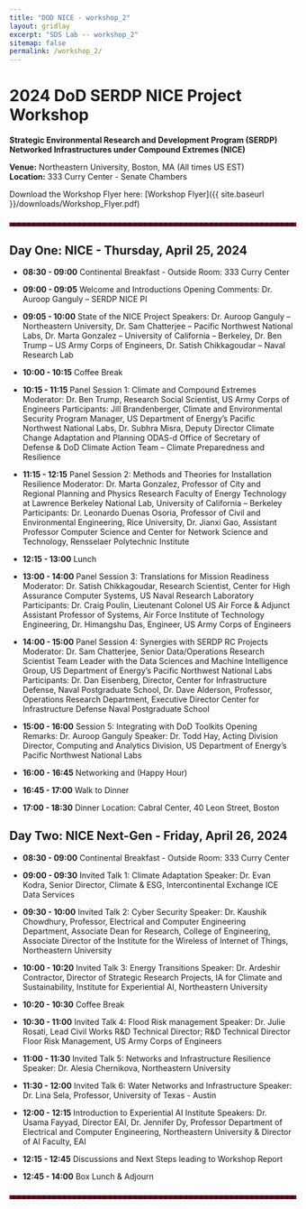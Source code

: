 ```yaml
---
title: "DOD NICE - workshop_2"
layout: gridlay
excerpt: "SDS Lab -- workshop_2"
sitemap: false
permalink: /workshop_2/
---
```

<!-- 
Jump to [US Patents](#us-patents) to see our Patents. -->

# 2024 DoD SERDP NICE Project Workshop

**Strategic Environmental Research and Development Program (SERDP)**  
**Networked Infrastructures under Compound Extremes (NICE)**

**Venue:** Northeastern University, Boston, MA (All times US EST)  
**Location:** 333 Curry Center - Senate Chambers

Download the Workshop Flyer here: [Workshop Flyer]({{ site.baseurl }}/downloads/Workshop_Flyer.pdf)

<hr style="border: 3px dashed #800020; width: 100%; margin: auto; margin-top: 5%; margin-bottom: 5%">

## Day One: NICE - Thursday, April 25, 2024

- **08:30 - 09:00** Continental Breakfast - Outside Room: 333 Curry Center

- **09:00 - 09:05** Welcome and Introductions
  Opening Comments: Dr. Auroop Ganguly – SERDP NICE PI

- **09:05 - 10:00** State of the NICE Project
  Speakers: Dr. Auroop Ganguly – Northeastern University, Dr. Sam Chatterjee – Pacific Northwest National Labs, Dr. Marta Gonzalez – University of California – Berkeley, Dr. Ben Trump – US Army Corps of Engineers, Dr. Satish Chikkagoudar – Naval Research Lab

- **10:00 - 10:15** Coffee Break

- **10:15 - 11:15** Panel Session 1: Climate and Compound Extremes
  Moderator: Dr. Ben Trump, Research Social Scientist, US Army Corps of Engineers
  Participants: Jill Brandenberger, Climate and Environmental Security Program Manager, US Department of Energy’s Pacific Northwest National Labs, Dr. Subhra Misra, Deputy Director Climate Change Adaptation and Planning ODAS-d Office of Secretary of Defense & DoD Climate Action Team – Climate Preparedness and Resilience

- **11:15 - 12:15** Panel Session 2: Methods and Theories for Installation Resilience
  Moderator: Dr. Marta Gonzalez, Professor of City and Regional Planning and Physics Research Faculty of Energy Technology at Lawrence Berkeley National Lab, University of California – Berkeley
  Participants: Dr. Leonardo Duenas Osoria, Professor of Civil and Environmental Engineering, Rice University, Dr. Jianxi Gao, Assistant Professor Computer Science and Center for Network Science and Technology, Rensselaer Polytechnic Institute

- **12:15 - 13:00** Lunch

- **13:00 - 14:00** Panel Session 3: Translations for Mission Readiness
  Moderator: Dr. Satish Chikkagoudar, Research Scientist, Center for High Assurance Computer Systems, US Naval Research Laboratory
  Participants: Dr. Craig Poulin, Lieutenant Colonel US Air Force & Adjunct Assistant Professor of Systems, Air Force Institute of Technology Engineering, Dr. Himangshu Das, Engineer, US Army Corps of Engineers

- **14:00 - 15:00** Panel Session 4: Synergies with SERDP RC Projects
  Moderator: Dr. Sam Chatterjee, Senior Data/Operations Research Scientist Team Leader with the Data Sciences and Machine Intelligence Group, US Department of Energy’s Pacific Northwest National Labs
  Participants: Dr. Dan Eisenberg, Director, Center for Infrastructure Defense, Naval Postgraduate School, Dr. Dave Alderson, Professor, Operations Research Department, Executive Director Center for Infrastructure Defense Naval Postgraduate School

- **15:00 - 16:00** Session 5: Integrating with DoD Toolkits
  Opening Remarks: Dr. Auroop Ganguly
  Speaker: Dr. Todd Hay, Acting Division Director, Computing and Analytics Division, US Department of Energy’s Pacific Northwest National Labs

- **16:00 - 16:45** Networking and (Happy Hour)

- **16:45 - 17:00** Walk to Dinner

- **17:00 - 18:30** Dinner
  Location: Cabral Center, 40 Leon Street, Boston

## Day Two: NICE Next-Gen - Friday, April 26, 2024

- **08:30 - 09:00** Continental Breakfast - Outside Room: 333 Curry Center

- **09:00 - 09:30** Invited Talk 1: Climate Adaptation
  Speaker: Dr. Evan Kodra, Senior Director, Climate & ESG, Intercontinental Exchange ICE Data Services

- **09:30 - 10:00** Invited Talk 2: Cyber Security
  Speaker: Dr. Kaushik Chowdhury, Professor, Electrical and Computer Engineering Department, Associate Dean for Research, College of Engineering, Associate Director of the Institute for the Wireless of Internet of Things, Northeastern University

- **10:00 - 10:20** Invited Talk 3: Energy Transitions
  Speaker: Dr. Ardeshir Contractor, Director of Strategic Research Projects, IA for Climate and Sustainability, Institute for Experiential AI, Northeastern University

- **10:20 - 10:30** Coffee Break

- **10:30 - 11:00** Invited Talk 4: Flood Risk management
  Speaker: Dr. Julie Rosati, Lead Civil Works R&D Technical Director; R&D Technical Director Floor Risk Management, US Army Corps of Engineers

- **11:00 - 11:30** Invited Talk 5: Networks and Infrastructure Resilience
  Speaker: Dr. Alesia Chernikova, Northeastern University

- **11:30 - 12:00** Invited Talk 6: Water Networks and Infrastructure
  Speaker: Dr. Lina Sela, Professor, University of Texas - Austin

- **12:00 - 12:15** Introduction to Experiential AI Institute
  Speakers: Dr. Usama Fayyad, Director EAI, Dr. Jennifer Dy, Professor Department of Electrical and Computer Engineering, Northeastern University & Director of AI Faculty, EAI

- **12:15 - 12:45** Discussions and Next Steps leading to Workshop Report

- **12:45 - 14:00** Box Lunch & Adjourn


<hr style="border: 3px dashed #800020; width: 100%; margin: auto; margin-top: 5%; margin-bottom: 5%">
